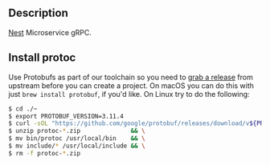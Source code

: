 [docker]: https://www.docker.com/
[dockercompose]: https://docs.docker.com/compose/
[protoc]: https://github.com/google/protobuf/releases
[swagger]: https://swagger.io/

## Description

[Nest](https://github.com/nestjs/nest) Microservice gRPC.

## Install protoc

Use Protobufs as part of our toolchain so you need to [grab a release][protoc] 
from upstream before you can create a project. 
On macOS you can do this with just `brew install protobuf`, if you'd like.
On Linux try to do the following:
```bash
$ cd ./~
$ export PROTOBUF_VERSION=3.11.4
$ curl -sOL "https://github.com/google/protobuf/releases/download/v${PROTOBUF_VERSION}/protoc-${PROTOBUF_VERSION}-linux-x86_64.zip" && \
$ unzip protoc-*.zip              && \
$ mv bin/protoc /usr/local/bin    && \
$ mv include/* /usr/local/include && \
$ rm -f protoc-*.zip
```